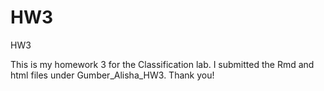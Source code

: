 # HW3
HW3

This is my homework 3 for the Classification lab. I submitted the Rmd and html files under Gumber_Alisha_HW3.
Thank you!
